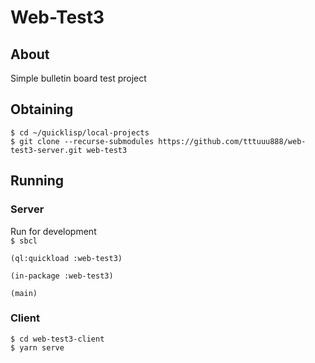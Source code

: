 # Web-Test3

## About
Simple bulletin board test project

## Obtaining
` $ cd ~/quicklisp/local-projects `  
` $ git clone --recurse-submodules https://github.com/tttuuu888/web-test3-server.git web-test3 `

## Running

### Server
Run for development  
` $ sbcl `

```
(ql:quickload :web-test3)

(in-package :web-test3)

(main)
```

### Client
` $ cd web-test3-client `  
` $ yarn serve `

